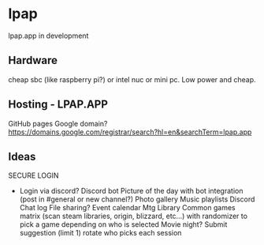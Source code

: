 # lpap
lpap.app in development


## Hardware
cheap sbc (like raspberry pi?) or intel nuc or mini pc. Low power and cheap.

## Hosting - LPAP.APP
GitHub pages
Google domain? https://domains.google.com/registrar/search?hl=en&searchTerm=lpap.app

## Ideas
SECURE LOGIN
- Login via discord?
Discord bot
Picture of the day with bot integration 
(post in \#general or new channel?)
Photo gallery 
Music playlists
Discord Chat log
File sharing?
Event calendar
Mtg Library
Common games matrix (scan steam libraries, origin, blizzard, etc…) with randomizer to pick a game depending on who is selected
Movie night? Submit suggestion (limit 1) rotate who picks each session
